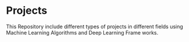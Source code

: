 # Projects
This Repository include different types of projects in different fields using Machine Learning Algorithms and Deep Learning Frame works.
